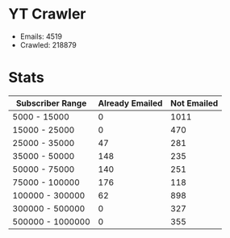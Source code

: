 # YT Crawler
- Emails: 4519
- Crawled: 218879

# Stats
| Subscriber Range  | Already Emailed | Not Emailed |
|-------|-------|-------|
| 5000 - 15000 | 0 | 1011 |
| 15000 - 25000 | 0 | 470 |
| 25000 - 35000 | 47 | 281 |
| 35000 - 50000 | 148 | 235 |
| 50000 - 75000 | 140 | 251 |
| 75000 - 100000 | 176 | 118 |
| 100000 - 300000 | 62 | 898 |
| 300000 - 500000 | 0 | 327 |
| 500000 - 1000000 | 0 | 355 |
